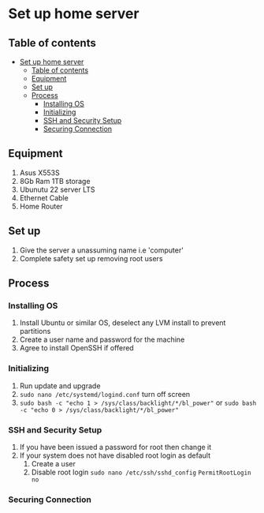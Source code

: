 # Set up home server

## Table of contents

- [Set up home server](#set-up-home-server)
  - [Table of contents](#table-of-contents)
  - [Equipment](#equipment)
  - [Set up](#set-up)
  - [Process](#process)
    - [Installing OS](#installing-os)
    - [Initializing](#initializing)
    - [SSH and Security Setup](#ssh-and-security-setup)
    - [Securing Connection](#securing-connection)

## Equipment

1. Asus X553S
2. 8Gb Ram 1TB storage
3. Ubunutu 22 server LTS
4. Ethernet Cable
5. Home Router

## Set up

1. Give the server a unassuming name i.e 'computer'
2. Complete safety set up removing root users

## Process

### Installing OS

1. Install Ubuntu or similar OS, deselect any LVM install to prevent partitions
2. Create a user name and password for the machine
3. Agree to install OpenSSH if offered

### Initializing

1. Run update and upgrade
2. `sudo nano /etc/systemd/logind.conf` turn off screen
3. `sudo bash -c "echo 1 > /sys/class/backlight/*/bl_power"` or `sudo bash -c "echo 0 > /sys/class/backlight/*/bl_power"`

### SSH and Security Setup

1. If you have been issued a password for root then change it
2. If your system does not have disabled root login as default
   1. Create a user
   2. Disable root login `sudo nano /etc/ssh/sshd_config` `PermitRootLogin no`

### Securing Connection
